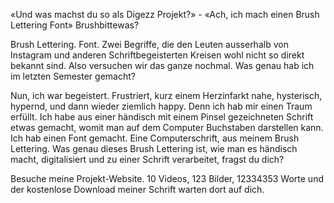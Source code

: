«Und was machst du so als Digezz Projekt?» - «Ach, ich mach einen Brush Lettering Font» Brushbittewas?

Brush Lettering. Font. Zwei Begriffe, die den Leuten ausserhalb von Instagram und anderen Schriftbegeisterten Kreisen wohl nicht so direkt bekannt sind.
Also versuchen wir das ganze nochmal. Was genau hab ich im letzten Semester gemacht?

Nun, ich war begeistert. Frustriert, kurz einem Herzinfarkt nahe, hysterisch, hypernd, und dann wieder ziemlich happy. Denn ich hab mir einen Traum erfüllt.
Ich habe aus einer händisch mit einem Pinsel gezeichneten Schrift etwas gemacht, womit man auf dem Computer Buchstaben darstellen kann. Ich hab einen Font gemacht. Eine Computerschrift, aus meinem Brush Lettering.
Was genau dieses Brush Lettering ist, wie man es händisch macht, digitalisiert und zu einer Schrift verarbeitet, fragst du dich?

Besuche meine Projekt-Website. 10 Videos, 123 Bilder, 12334353 Worte und der kostenlose Download meiner Schrift warten dort auf dich.
